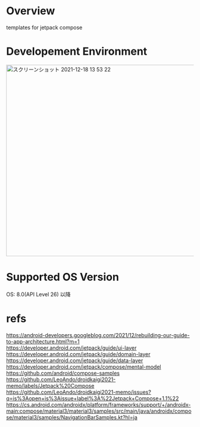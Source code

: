 # Overview
templates for jetpack compose

# Developement Environment
<img width="515" alt="スクリーンショット 2021-12-18 13 53 22" src="https://user-images.githubusercontent.com/16476224/146629502-23441780-4265-4692-ade5-2922ba22168f.png">

# Supported OS Version

OS: 8.0(API Level 26) 以降

# refs
https://android-developers.googleblog.com/2021/12/rebuilding-our-guide-to-app-architecture.html?m=1<br>
https://developer.android.com/jetpack/guide/ui-layer<br>
https://developer.android.com/jetpack/guide/domain-layer<br>
https://developer.android.com/jetpack/guide/data-layer<br>
https://developer.android.com/jetpack/compose/mental-model<br>
https://github.com/android/compose-samples<br>
https://github.com/LeoAndo/droidkaigi2021-memo/labels/Jetpack%20Compose<br>
https://github.com/LeoAndo/droidkaigi2021-memo/issues?q=is%3Aopen+is%3Aissue+label%3A%22Jetpack+Compose+1.1%22<br>
https://cs.android.com/androidx/platform/frameworks/support/+/androidx-main:compose/material3/material3/samples/src/main/java/androidx/compose/material3/samples/NavigationBarSamples.kt?hl=ja<br>

